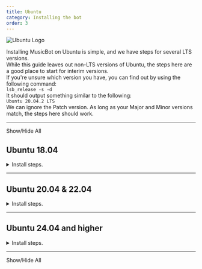 ```yaml
---
title: Ubuntu
category: Installing the bot
order: 3
---
```


<img class="os-icon" src="{{ site.baseurl }}/images/ubuntu.png" alt="Ubuntu Logo"/>

Installing MusicBot on Ubuntu is simple, and we have steps for several LTS versions.  
While this guide leaves out non-LTS versions of Ubuntu, the steps here are a good place to start for interim versions.  
If you're unsure which version you have, you can find out by using the following command:  
`lsb_release -s -d`  
It should output something similar to the following:  
`Ubuntu 20.04.2 LTS`  
We can ignore the Patch version. As long as your Major and Minor versions match, the steps here should work.  

---

<a class="expand-all-details">Show/Hide All</a>

## Ubuntu 18.04  
<details>
  <summary>Install steps.</summary>

On Ubuntu 18.04 and lower the system packaged Python is too old for MusicBot.<br>  
So we install packages for MusicBot as well as those needed to compile Python from source.<br>  

{% highlight bash %}
# Update system packages.
sudo apt-get update -y
sudo apt-get upgrade -y

# Install required packages for Python and MusicBot.
sudo apt-get install -y build-essential libopus-dev libffi-dev \
    libsodium-dev libssl-dev zlib1g-dev libncurses5-dev \
    libgdbm-dev libnss3-dev libreadline-dev libsqlite3-dev \
    libbz2-dev liblzma-dev lzma-dev uuid-dev \
    unzip curl git jq ffmpeg

# Download and build Python 3.10
wget https://www.python.org/ftp/python/3.10.14/Python-3.10.14.tar.xz

# Extract the downloaded archive and change into it.
tar -xf Python-3.10.14.tar.xz
cd Python-3.10.14

# Configure Python 3.10.14 build options.
./configure --enable-optimizations

# Compile the source code.
# Note: add `-j N` where N is the number of CPU cores, for faster builds.
make

# Install Python to the system using alternate install location to avoid conflicts with older system python
sudo make altinstall

# Leave the source directory
cd ..

# Clone MusicBot
git clone https://github.com/Just-Some-Bots/MusicBot/ -b dev ./MusicBot

# Change into the cloned directory
cd ./MusicBot

# Now install the pip libraries
python -m pip install -U -r ./requirements.txt

{% endhighlight %}

When install is finished you need to <a href="{{ site.baseurl }}/using/configuration">Configure</a> MusicBot.<br>  
After configuring you can use the command <code>./run.sh</code> to start the bot.


</details>

---

## Ubuntu 20.04 & 22.04  
<details>
  <summary>Install steps.</summary>

For Ubuntu 20.04 and 22.04, the Python 3 packages should be 3.8 or newer which makes install pretty simple.

{% highlight bash %}
# Update system packages first
sudo apt-get update -y
sudo apt-get upgrade -y

# Install dependency packages
sudo apt-get install -y build-essential software-properties-common \
    unzip curl git ffmpeg libopus-dev libffi-dev libsodium-dev \
    python3-pip python3-dev jq
    
# Clone the MusicBot repository targeting the latest dev branch
git clone https://github.com/Just-Some-Bots/MusicBot.git -b dev ./MusicBot

# Change directory into the cloned repo
cd ./MusicBot/

# Now install the pip libraries
python -m pip install -U -r ./requirements.txt
{% endhighlight %}

Once finished, you need to <a href="{{ site.baseurl }}/using/configuration">Configure</a> MusicBot.<br>  
After configuring you can use the command <code>./run.sh</code> to start the bot.


</details>

---

## Ubuntu 24.04 and higher  
<details>
  <summary>Install steps.</summary>

On Ubuntu 24.04 and up, Python is system-managed. This means we need to install a Venv.<br>  
So an additional package and some steps to set up Venv are required.<br>  

{% highlight bash %}

sudo apt-get update -y
sudo apt-get upgrade -y
sudo apt-get install build-essential software-properties-common \
    unzip curl git ffmpeg libopus-dev libffi-dev libsodium-dev \
    python3-full python3-pip python3-venv python3-dev jq -y

# Set up the venv directory as ./MusicBotVenv
python -m venv ./MusicBotVenv

# Change into the venv directory and activate venv
cd ./MusicBotVenv
source ./bin/activate

# Clone the MusicBot repository targeting the latest dev branch
git clone https://github.com/Just-Some-Bots/MusicBot.git -b dev ./MusicBot

# Change directory into the cloned repo
cd ./MusicBot/

# Now install the pip libraries
python -m pip install -U -r ./requirements.txt

# lastly, exit the virtual environment
deactivate
{% endhighlight %}

After these steps, MusicBot will be installed within <code>./MusicBotVenv/MusicBot/</code> and will need to be configured. Follow the <a href="{{ site.baseurl }}/using/configuration">Configuration</a> guide before starting the MusicBot.  <br>
<br>
<b>Note:</b> As long as the MusicBot cloned directory is inside the Venv directory, the <code>run.sh</code> and <code>update.sh</code> scripts should find and load the Venv automatically.<br>  
If you need to manually update python libraries for MusicBot, you will need to activate the venv before you can do so.  

</details>

---

<a class="expand-all-details">Show/Hide All</a>
